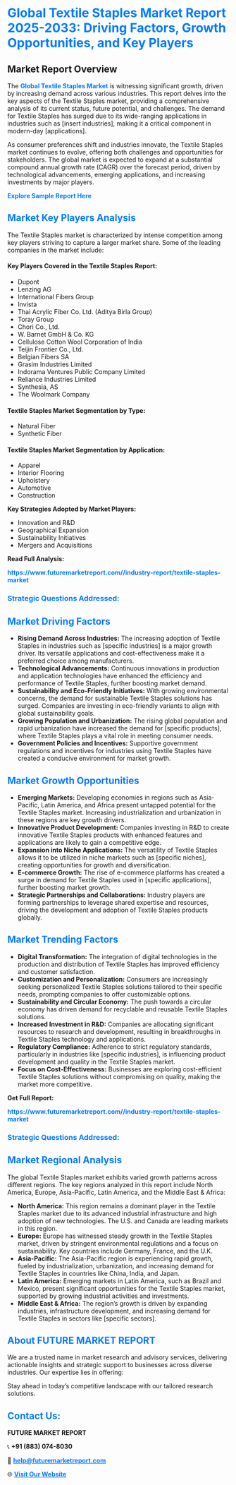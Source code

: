 <h1 style="color: #007BFF;">Global Textile Staples Market Report 2025-2033: Driving Factors, Growth Opportunities, and Key Players</h1>

<section id="overview">
<h2>Market Report Overview</h2>
<p>The <a href="https://www.futuremarketreport.com//industry-report/textile-staples-market" style="color: #007BFF; text-decoration: none;"><strong>Global Textile Staples Market</strong></a> is witnessing significant growth, driven by increasing demand across various industries. This report delves into the key aspects of the Textile Staples market, providing a comprehensive analysis of its current status, future potential, and challenges. The demand for Textile Staples has surged due to its wide-ranging applications in industries such as [insert industries], making it a critical component in modern-day [applications].</p>
<p>As consumer preferences shift and industries innovate, the Textile Staples market continues to evolve, offering both challenges and opportunities for stakeholders. The global market is expected to expand at a substantial compound annual growth rate (CAGR) over the forecast period, driven by technological advancements, emerging applications, and increasing investments by major players.</p>
</section>

<section id="overview">
<p><a href="https://www.futuremarketreport.com//request-sample/reportId=87901" style="color: #007BFF; text-decoration: none;"><strong>Explore Sample Report Here</strong></a></p>
</section>

<section id="key-players">
<h2 style="color: #007BFF;">Market Key Players Analysis</h2>
<p>The Textile Staples market is characterized by intense competition among key players striving to capture a larger market share. Some of the leading companies in the market include:</p>
<h4>Key Players Covered in the Textile Staples Report:</h4>
<ul><li>Dupont</li><li>Lenzing AG</li><li>International Fibers Group</li><li>Invista</li><li>Thai Acrylic Fiber Co. Ltd. (Aditya Birla Group)</li><li>Toray Group</li><li>Chori Co., Ltd.</li><li>W. Barnet GmbH &amp; Co. KG</li><li>Cellulose Cotton Wool Corporation of India</li><li>Teijin Frontier Co., Ltd.</li><li>Belgian Fibers SA</li><li>Grasim Industries Limited</li><li>Indorama Ventures Public Company Limited</li><li>Reliance Industries Limited</li><li>Synthesia, AS</li><li>The Woolmark Company</li></ul>
<h4>Textile Staples Market Segmentation by Type:</h4>
<ul><li>Natural Fiber</li><li>Synthetic Fiber</li></ul>

<h4>Textile Staples Market Segmentation by Application:</h4>
<ul><li>Apparel</li><li>Interior Flooring</li><li>Upholstery</li><li>Automotive</li><li>Construction</li></ul>
<p><strong>Key Strategies Adopted by Market Players:</strong></p>
<ul>
<li>Innovation and R&D</li>
<li>Geographical Expansion</li>
<li>Sustainability Initiatives</li>
<li>Mergers and Acquisitions</li>
</ul>
</section>

<section>
<p><strong>Read Full Analysis: </strong></p><a href="https://www.futuremarketreport.com//industry-report/textile-staples-market" style="color: #007BFF; text-decoration: none;"><strong>https://www.futuremarketreport.com//industry-report/textile-staples-market</strong></a>
<h3 style="color: #007BFF;">Strategic Questions Addressed:</h3>
</section>

<section id="driving-factors">
<h2 style="color: #007BFF;">Market Driving Factors</h2>
<ul>
<li><strong>Rising Demand Across Industries:</strong> The increasing adoption of Textile Staples in industries such as [specific industries] is a major growth driver. Its versatile applications and cost-effectiveness make it a preferred choice among manufacturers.</li>
<li><strong>Technological Advancements:</strong> Continuous innovations in production and application technologies have enhanced the efficiency and performance of Textile Staples, further boosting market demand.</li>
<li><strong>Sustainability and Eco-Friendly Initiatives:</strong> With growing environmental concerns, the demand for sustainable Textile Staples solutions has surged. Companies are investing in eco-friendly variants to align with global sustainability goals.</li>
<li><strong>Growing Population and Urbanization:</strong> The rising global population and rapid urbanization have increased the demand for [specific products], where Textile Staples plays a vital role in meeting consumer needs.</li>
<li><strong>Government Policies and Incentives:</strong> Supportive government regulations and incentives for industries using Textile Staples have created a conducive environment for market growth.</li>
</ul>
</section>

<section id="growth-opportunities">
<h2 style="color: #007BFF;">Market Growth Opportunities</h2>
<ul>
<li><strong>Emerging Markets:</strong> Developing economies in regions such as Asia-Pacific, Latin America, and Africa present untapped potential for the Textile Staples market. Increasing industrialization and urbanization in these regions are key growth drivers.</li>
<li><strong>Innovative Product Development:</strong> Companies investing in R&D to create innovative Textile Staples products with enhanced features and applications are likely to gain a competitive edge.</li>
<li><strong>Expansion into Niche Applications:</strong> The versatility of Textile Staples allows it to be utilized in niche markets such as [specific niches], creating opportunities for growth and diversification.</li>
<li><strong>E-commerce Growth:</strong> The rise of e-commerce platforms has created a surge in demand for Textile Staples used in [specific applications], further boosting market growth.</li>
<li><strong>Strategic Partnerships and Collaborations:</strong> Industry players are forming partnerships to leverage shared expertise and resources, driving the development and adoption of Textile Staples products globally.</li>
</ul>
</section>

<section id="trending-factors">
<h2 style="color: #007BFF;">Market Trending Factors</h2>
<ul>
<li><strong>Digital Transformation:</strong> The integration of digital technologies in the production and distribution of Textile Staples has improved efficiency and customer satisfaction.</li>
<li><strong>Customization and Personalization:</strong> Consumers are increasingly seeking personalized Textile Staples solutions tailored to their specific needs, prompting companies to offer customizable options.</li>
<li><strong>Sustainability and Circular Economy:</strong> The push towards a circular economy has driven demand for recyclable and reusable Textile Staples solutions.</li>
<li><strong>Increased Investment in R&D:</strong> Companies are allocating significant resources to research and development, resulting in breakthroughs in Textile Staples technology and applications.</li>
<li><strong>Regulatory Compliance:</strong> Adherence to strict regulatory standards, particularly in industries like [specific industries], is influencing product development and quality in the Textile Staples market.</li>
<li><strong>Focus on Cost-Effectiveness:</strong> Businesses are exploring cost-efficient Textile Staples solutions without compromising on quality, making the market more competitive.</li>
</ul>
</section>

<section>
<p><strong>Get Full Report: </strong></p><a href="https://www.futuremarketreport.com//industry-report/textile-staples-market" style="color: #007BFF; text-decoration: none;"><strong>https://www.futuremarketreport.com//industry-report/textile-staples-market</strong></a>
<h3 style="color: #007BFF;">Strategic Questions Addressed:</h3>
</section>


<section id="regional-analysis">
<h2 style="color: #007BFF;">Market Regional Analysis</h2>
<p>The global Textile Staples market exhibits varied growth patterns across different regions. The key regions analyzed in this report include North America, Europe, Asia-Pacific, Latin America, and the Middle East & Africa:</p>
<ul>
<li><strong>North America:</strong> This region remains a dominant player in the Textile Staples market due to its advanced industrial infrastructure and high adoption of new technologies. The U.S. and Canada are leading markets in this region.</li>
<li><strong>Europe:</strong> Europe has witnessed steady growth in the Textile Staples market, driven by stringent environmental regulations and a focus on sustainability. Key countries include Germany, France, and the U.K.</li>
<li><strong>Asia-Pacific:</strong> The Asia-Pacific region is experiencing rapid growth, fueled by industrialization, urbanization, and increasing demand for Textile Staples in countries like China, India, and Japan.</li>
<li><strong>Latin America:</strong> Emerging markets in Latin America, such as Brazil and Mexico, present significant opportunities for the Textile Staples market, supported by growing industrial activities and investments.</li>
<li><strong>Middle East & Africa:</strong> The region’s growth is driven by expanding industries, infrastructure development, and increasing demand for Textile Staples in sectors like [specific sectors].</li>
</ul>
</section>

<footer>
<h2 style="color: #007BFF;">About FUTURE MARKET REPORT</h2>
<p>We are a trusted name in market research and advisory services, delivering actionable insights and strategic support to businesses across diverse industries. Our expertise lies in offering:</p>

<p>Stay ahead in today’s competitive landscape with our tailored research solutions.</p>

<h2 style="color: #007BFF;">Contact Us:</h2>
<p><strong>FUTURE MARKET REPORT</strong></p>
<p>📞 <strong>+91 (883) 074-8030</strong></p>
<p>📧 <strong><a href="mailto:help@futuremarketreport.com" style="color: #007BFF;">help@futuremarketreport.com</a></strong></p>
<p>🌐 <strong><a href="https://www.futuremarketreport.com/" style="color: #007BFF;">Visit Our Website</a></strong></p>
</footer>